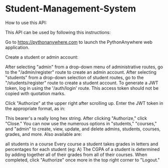 # Student-Management-System
How to use this API:

This API can be used by following this instructions:

Go to https://pythonanywhere.com to launch the PythonAnywhere web application.

Create a student or admin account:

After selecting "admin" from a drop-down menu of administrative routes, go to the "/admin/register" route to create an admin account.
After selecting "students" from a drop-down selection of student routes, go to the "/students/register" route to create a student account.
To generate a JWT token, log in using the '/auth/login' route. This access token should not be copied with quotation marks.

Click "Authorize" at the upper right after scrolling up. Enter the JWT token in the appropriate format, as in:

This bearer's a really long hex string.
After clicking "Authorize," click "Close."
You can now use the numerous options in "students," "courses," and "admin" to create, view, update, and delete admins, students, courses, grades, and more. Also available are:

all students in a course
Every course a student takes
grades in letters and percentages for each student (eg: A)
The CGPA of a student is determined by adding together all of their grades from all of their courses.
When completed, click "Authorize" once more in the top right corner to "Logout."
